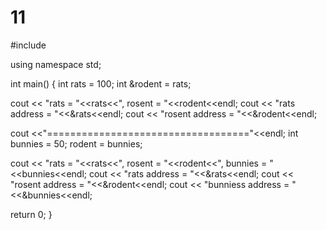 # 11
#include <iostream>

using namespace std;

int main()
{
  int rats = 100;
  int &rodent = rats;

  cout << "rats = "<<rats<<", rosent = "<<rodent<<endl;
  cout << "rats address = "<<&rats<<endl;
  cout << "rosent address = "<<&rodent<<endl;

  cout <<"==================================="<<endl;
  int bunnies = 50;
  rodent = bunnies;

  cout << "rats = "<<rats<<", rosent = "<<rodent<<", bunnies = "<<bunnies<<endl;
  cout << "rats address = "<<&rats<<endl;
  cout << "rosent address = "<<&rodent<<endl;
  cout << "bunniess address = "<<&bunnies<<endl;

  return 0;
}
